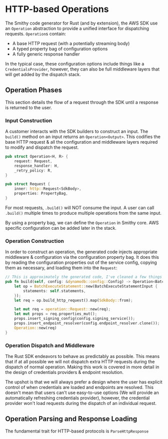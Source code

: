 # HTTP-based Operations
The Smithy code generator for Rust (and by extension), the AWS SDK use an `Operation` abstraction to provide a unified
interface for dispatching requests. `Operation`s contain:
* A base HTTP request (with a potentially streaming body)
* A typed property bag of configuration options
* A fully generic response handler

In the typical case, these configuration options include things like a `CredentialsProvider`, however, they can also be
full middleware layers that will get added by the dispatch stack.

## Operation Phases
This section details the flow of a request through the SDK until a response is returned to the user.

### Input Construction

A customer interacts with the SDK builders to construct an input. The `build()` method on an input returns
an `Operation<Output>`. This codifies the base HTTP request & all the configuration and middleware layers required to modify and dispatch the request.

```rust
pub struct Operation<H, R> {
    request: Request,
    response_handler: H,
    _retry_policy: R,
}

pub struct Request {
    inner: http::Request<SdkBody>,
    properties: PropertyBag,
}
```

For most requests, `.build()` will NOT consume the input. A user can call `.build()` multiple times to produce multiple operations from the same input.

By using a property bag, we can define the `Operation` in Smithy core. AWS specific configuration can be added later in the stack.

### Operation Construction
In order to construct an operation, the generated code injects appropriate middleware & configuration via the configuration property bag. It does this by reading the configuration properties out of the service
config, copying them as necessary, and loading them into the `Request`:

```rust
// This is approximately the generated code, I've cleaned a few things up for readability.
pub fn build(self, config: &dynamodb::config::Config) -> Operation<BatchExecuteStatement> {
    let op = BatchExecuteStatement::new(BatchExecuteStatementInput {
        statements: self.statements,
    });
    let req = op.build_http_request().map(SdkBody::from);

    let mut req = operation::Request::new(req);
    let mut props = req.properties_mut();
    props.insert_signing_config(config.signing_service());
    props.insert_endpoint_resolver(config.endpoint_resolver.clone());
    Operation::new(req)
}
```

### Operation Dispatch and Middleware

The Rust SDK endeavors to behave as predictably as possible. This means that if at all possible we will not dispatch extra HTTP requests during the dispatch of normal operation. Making this work is covered in more detail in the design of credentials providers & endpoint resolution.

The upshot is that we will always prefer a design where the user has explicit control of when credentials are loaded and endpoints are resolved. This doesn't mean that users can't use easy-to-use options (We will provide an automatically refreshing credentials provider), however, the credential provider won't load requests during the dispatch of an individual request.

## Operation Parsing and Response Loading

The fundamental trait for HTTP-based protocols is `ParseHttpResponse`
